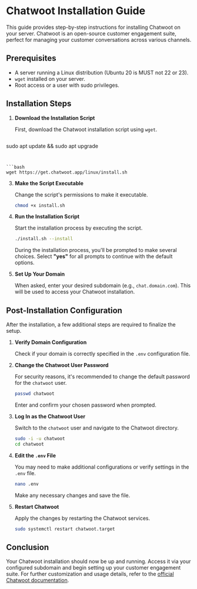 # Chatwoot Installation Guide

This guide provides step-by-step instructions for installing Chatwoot on your server. Chatwoot is an open-source customer engagement suite, perfect for managing your customer conversations across various channels.

## Prerequisites

- A server running a Linux distribution (Ubuntu 20 is MUST not 22 or 23).
- `wget` installed on your server.
- Root access or a user with sudo privileges.

## Installation Steps

1. **Download the Installation Script**

   First, download the Chatwoot installation script using `wget`.
      ```bash
sudo apt update && sudo apt upgrade
   ```


   ```bash
   wget https://get.chatwoot.app/linux/install.sh
   ```

3. **Make the Script Executable**

   Change the script's permissions to make it executable.

   ```bash
   chmod +x install.sh
   ```

4. **Run the Installation Script**

   Start the installation process by executing the script.

   ```bash
   ./install.sh --install
   ```

   During the installation process, you'll be prompted to make several choices. Select **"yes"** for all prompts to continue with the default options.

5. **Set Up Your Domain**

   When asked, enter your desired subdomain (e.g., `chat.domain.com`). This will be used to access your Chatwoot installation.

## Post-Installation Configuration

After the installation, a few additional steps are required to finalize the setup.

1. **Verify Domain Configuration**

   Check if your domain is correctly specified in the `.env` configuration file.

2. **Change the Chatwoot User Password**

   For security reasons, it's recommended to change the default password for the `chatwoot` user.

   ```bash
   passwd chatwoot
   ```

   Enter and confirm your chosen password when prompted.

3. **Log In as the Chatwoot User**

   Switch to the `chatwoot` user and navigate to the Chatwoot directory.

   ```bash
   sudo -i -u chatwoot
   cd chatwoot
   ```

4. **Edit the `.env` File**

   You may need to make additional configurations or verify settings in the `.env` file.

   ```bash
   nano .env
   ```

   Make any necessary changes and save the file.

5. **Restart Chatwoot**

   Apply the changes by restarting the Chatwoot services.

   ```bash
   sudo systemctl restart chatwoot.target
   ```

## Conclusion

Your Chatwoot installation should now be up and running. Access it via your configured subdomain and begin setting up your customer engagement suite. For further customization and usage details, refer to the [official Chatwoot documentation](https://www.chatwoot.com/docs/self-hosted/deployment/linux-vm?utm_source=cwctl).
